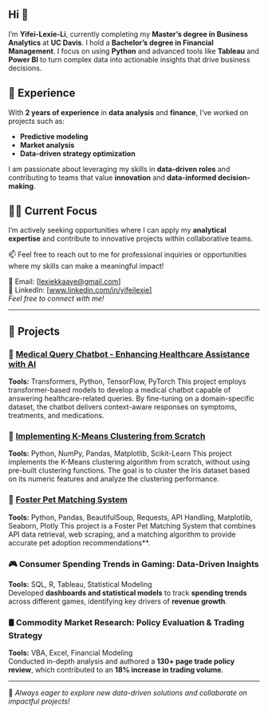 ## Hi 🩵
I’m **Yifei-Lexie-Li**, currently completing my **Master’s degree in Business Analytics** at **UC Davis**. I hold a **Bachelor’s degree in Financial Management**.
I focus on using **Python** and advanced tools like **Tableau** and **Power BI** to turn complex data into actionable insights that drive business decisions.

## 🎨 Experience
With **2 years of experience** in **data analysis** and **finance**, I’ve worked on projects such as:
- **Predictive modeling**
- **Market analysis**
- **Data-driven strategy optimization**

I am passionate about leveraging my skills in **data-driven roles** and contributing to teams that value **innovation** and **data-informed decision-making**.

## 🐻‍❄️ Current Focus
I’m actively seeking opportunities where I can apply my **analytical expertise** and contribute to innovative projects within collaborative teams.

📫 Feel free to reach out to me for professional inquiries or opportunities where my skills can make a meaningful impact!

📧 Email: [lexiekkaaye@gmail.com]  
🔗 LinkedIn: [www.linkedin.com/in/yifeilexie]  
*Feel free to connect with me!*  

---

## 🌈 Projects  

### 🤖 [Medical Query Chatbot - Enhancing Healthcare Assistance with AI](https://github.com/Yifei-Lexie-Li/Medical-query-chatbot) 
**Tools:** Transformers, Python, TensorFlow, PyTorch
This project employs transformer-based models to develop a medical chatbot capable of answering healthcare-related queries. By fine-tuning on a domain-specific dataset, the chatbot delivers context-aware responses on symptoms, treatments, and medications.


### 🦜 [Implementing K-Means Clustering from Scratch](https://github.com/Yifei-Lexie-Li/K-means-clustering)  
**Tools:** Python, NumPy, Pandas, Matplotlib, Scikit-Learn
This project implements the K-Means clustering algorithm from scratch, without using pre-built clustering functions. The goal is to cluster the Iris dataset based on its numeric features and analyze the clustering performance.

### 🐩 [Foster Pet Matching System](https://github.com/Yifei-Lexie-Li/Foster-Pet-Matching-System)
**Tools:** Python, Pandas, BeautifulSoup, Requests, API Handling, Matplotlib, Seaborn, Plotly 
This project is a Foster Pet Matching System that combines API data retrieval, web scraping, and a matching algorithm to provide accurate pet adoption recommendations**.  

### 🎮 Consumer Spending Trends in Gaming: Data-Driven Insights  
**Tools:** SQL, R, Tableau, Statistical Modeling  
Developed **dashboards and statistical models** to track **spending trends** across different games, identifying key drivers of **revenue growth**.  

### 🛢️ Commodity Market Research: Policy Evaluation & Trading Strategy  
**Tools:** VBA, Excel, Financial Modeling  
Conducted in-depth analysis and authored a **130+ page trade policy review**, which contributed to an **18% increase in trading volume**.  

---
🚀 *Always eager to explore new data-driven solutions and collaborate on impactful projects!*

<!--
**Yifei-Lexie-Li/Yifei-Lexie-Li** is a ✨ _special_ ✨ repository because its `README.md` (this file) appears on your GitHub profile.

Here are some ideas to get you started:

- 🔭 I’m currently working on ...
- 🌱 I’m currently learning ...
- 👯 I’m looking to collaborate on ...
- 🤔 I’m looking for help with ...
- 💬 Ask me about ...
- 📫 How to reach me: ...
- 😄 Pronouns: ...
- ⚡ Fun fact: ...
-->
